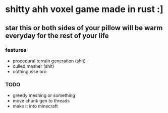 # shitty ahh voxel game made in rust :]

## star this or both sides of your pillow will be warm everyday for the rest of your life

### features
- procedural terrain generation (shit)
- culled mesher (shit)
- nothing else bro

### TODO
- greedy meshing or something
- move chunk gen to threads
- make it into minecraft